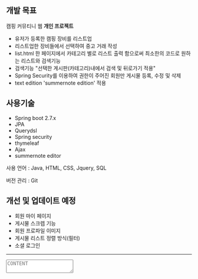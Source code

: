 ## 개발 목표
캠핑 커뮤티니 웹 **개인 프로젝트** 
- 유저가 등록한 캠핑 장비를 리스트업
- 리스트업한 장비들에서 선택하여 중고 거래 작성
- list.html 한 페이지에서 카테고리 별로 리스트 출력 함으로써 최소한의 코드로 원하는 리스트와 검색기능
- 검색기능 "선택한 게시판(카테고리)내에서 검색 및 뒤로가기 적용"
- Spring Security를 이용하여 권한이 주어진 회원만 게시물 등록, 수정 및 삭제
- text edition 'summernote edition' 적용

## 사용기술
- Spring boot 2.7.x
- JPA
- Querydsl
- Spring security
- thymeleaf
- Ajax 
- summernote editor

사용 언어 : Java, HTML, CSS, Jquery, SQL

버전 관리 : Git 

## 개선 및 업데이트 예정
- 회원 마이 페이지
- 게시물 스크렙 기능
- 회원 프로파일 이미지
- 게시물 리스트 정렬 방식(필터)
- 소셜 로그인

------

<textarea id="summernote" placeholder="CONTENT" name="content"></textarea>
<script>
    $(document).ready(function() {

        var targetImageList = [];

        $('#summernote').summernote({
            height: 600,
            lang: "ko-KR",
            callbacks:{
                onImageUpload: function (files, editor, welEditable){
                    for (var i = files.length -1; i >= 0; i--){
                        console.info(files[i]);
                        uploadImageFiles(files[i], this);
                    } //for
                }, // onImageUpload
                onMediaDelete: function (target){

                    var fileName = target.attr('src');

                    fileName = fileName.substring(fileName.lastIndexOf("/") +1);

                    var targetS3 = target.attr('src');

                    console.log("fileName: " + fileName);
                    console.log("targetS3: " + targetS3);

                    targetImageList.forEach(function (i){

                        console.log(targetImageList);
                        console.log(i);

                        var targetName = i;

                        if (i == targetS3){

                            var targetLI = $("li[name='"+fileName+"']");

                            targetLI.remove();

                            $.ajax({
                                url: '/removeS3',
                                data: {files: fileName},
                                dataType: 'text',
                                type: 'delete',
                                success: function (result){
                                }
                            })
                        }
                    }); // targetImageList forEach
                } // onMediaDelete
            } // callbacks
        }); // summernote

        function uploadImageFiles(files, el){

            var formData = new FormData();

            formData.append("uploadFiles", files);

            $.ajax({
                url: '/uploadAjax',
                data: formData,
                dataType: 'json',
                contentType: false,
                processData: false,
                type: 'POST',
                success:function (result){
                    console.info(result);
                    uploadResultUL(result);
                },
                error: function (jqXHR, textStatus, errorThrown){
                    console.info(textStatus);
                }
            }); // ajax
        } // function uploadImageFiles

        function uploadResultUL(result){

            var uploadResultUL = $(".uploadResultUL ul");
            var str = "";

            $(result).each(function (i, dto){

                str += '<li data-path="'+dto.folderPath+'" ' +
                    'data-uuid="'+dto.uuid+'" ' +
                    'data-name="'+dto.fileName+'" ' +
                    'name="'+dto.uuid+'_'+dto.fileName+'" data-s3Url="'+dto.s3Url+'"></li>';

                // var imageURL = dto.imageURL;
                //
                // console.log("imageURL: " + imageURL);

                $('#summernote').summernote('insertImage', dto.s3Url);
                // $('#summernote').summernote('insertImage', '/display?files='+dto.imageURL);

                var s3Url = dto.s3Url;
                console.log(s3Url)

                targetImageList.push(s3Url);
                console.log(targetImageList);

            }); // result each

            uploadResultUL.append(str);

        }; // function uploadResultUL

    }); // the end
</script>

